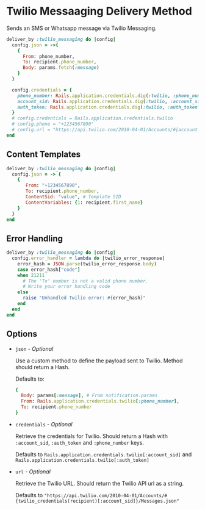 # Twilio Messaaging Delivery Method

Sends an SMS or Whatsapp message via Twilio Messaging.

```ruby
deliver_by :twilio_messaging do |config|
  config.json = ->{
    {
      From: phone_number,
      To: recipient.phone_number,
      Body: params.fetch(:message)
    }
  }

  config.credentials = {
    phone_number: Rails.application.credentials.dig(:twilio, :phone_number),
    account_sid: Rails.application.credentials.dig(:twilio, :account_sid),
    auth_token: Rails.application.credentials.dig(:twilio, :auth_token)
  }
  # config.credentials = Rails.application.credentials.twilio
  # config.phone = "+1234567890"
  # config.url = "https://api.twilio.com/2010-04-01/Accounts/#{account_sid}/Messages.json"
end
```

## Content Templates

```ruby
deliver_by :twilio_messaging do |config|
  config.json = -> {
    {
       From: "+1234567890",
       To: recipient.phone_number,
       ContentSid: "value", # Template SID
       ContentVariables: {1: recipient.first_name}
    }
  }
end
```

## Error Handling

```ruby
deliver_by :twilio_messaging do |config|
  config.error_handler = lambda do |twilio_error_response|
    error_hash = JSON.parse(twilio_error_response.body)
    case error_hash["code"]
    when 21211
      # The 'To' number is not a valid phone number.
      # Write your error handling code
    else
      raise "Unhandled Twilio error: #{error_hash}"
    end
  end
end
```

## Options

* `json` - *Optional*

  Use a custom method to define the payload sent to Twilio. Method should return a Hash.

  Defaults to:

  ```ruby
  {
    Body: params[:message], # From notification.params
    From: Rails.application.credentials.twilio[:phone_number],
    To: recipient.phone_number
  }
  ```

* `credentials` - *Optional*

  Retrieve the credentials for Twilio. Should return a Hash with `:account_sid`, `:auth_token` and `:phone_number` keys.

  Defaults to `Rails.application.credentials.twilio[:account_sid]` and `Rails.application.credentials.twilio[:auth_token]`

* `url` - *Optional*

  Retrieve the Twilio URL. Should return the Twilio API url as a string.

  Defaults to `"https://api.twilio.com/2010-04-01/Accounts/#{twilio_credentials(recipient)[:account_sid]}/Messages.json"`
